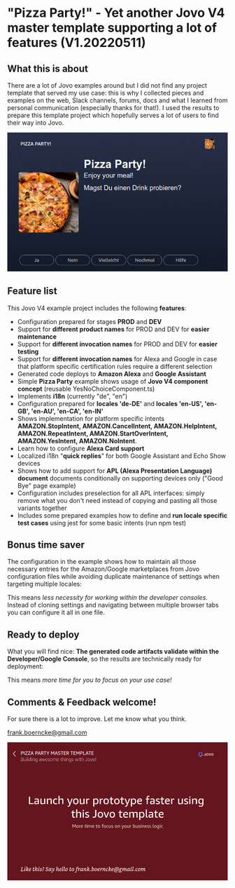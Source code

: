# "Pizza Party!" - Yet another Jovo V4 master template supporting a lot of features (V1.20220511)

## What this is about

There are a lot of Jovo examples around but I did not find any project template that served my use case: this is why I collected pieces and examples on the web, Slack channels, forums, docs and what I learned from personal communication (especially thanks for that!). I used the results to prepare this template project which hopefully serves a lot of users to find their way into Jovo.  

![Pizza Party Jovo Example Project Template](https://github.com/fboerncke/jovo-v4-multi-featured-master-template-pizza-party/blob/main/resources/images/pizza-party-01.png "Pizza Party Jovo Example Project Template")

## Feature list

This Jovo V4 example project includes the following **features**:

- Configuration prepared for stages **PROD** and **DEV**
- Support for **different product names** for PROD and DEV for **easier maintenance**
- Support for **different invocation names** for PROD and DEV for **easier testing**
- Support for **different invocation names** for Alexa and Google in case that platform specific certification rules require a different selection
- Generated code deploys to **Amazon Alexa** and **Google Assistant**
- Simple **Pizza Party** example shows usage of **Jovo V4 component concept** (reusable YesNoChoiceComponent.ts)
- Implements **i18n** (currently "de", "en")
- Configuration prepared for **locales 'de-DE'** and **locales 'en-US', 'en-GB', 'en-AU', 'en-CA', 'en-IN'**
- Shows implementation for platform specific intents **AMAZON.StopIntent, AMAZON.CancelIntent, AMAZON.HelpIntent, AMAZON.RepeatIntent, AMAZON.StartOverIntent, AMAZON.YesIntent, AMAZON.NoIntent**.
- Learn how to configure **Alexa Card support**
- Localized i18n "**quick replies**" for both Google Assistant and Echo Show devices
- Shows how to add support for **APL (Alexa Presentation Language) document** documents conditionally on supporting devices only ("Good Bye" page example)
- Configuration includes preselection for all APL interfaces: simply remove what you don't need instead of copying and pasting all those variants together
- Includes some prepared examples how to define and **run locale specific test cases** using jest for some basic intents (run npm test)

## Bonus time saver

The configuration in the example shows how to maintain all those necessary entries for the Amazon/Google marketplaces from Jovo configuration files while avoiding duplicate maintenance of settings when targeting multiple locales:

This means *less necessity for working within the developer consoles*. Instead of cloning settings and navigating between multiple browser tabs you can configure it all in one file.

## Ready to deploy
What you will find nice: **The generated code artifacts validate within the Developer/Google Console**, so the results are technically ready for deployment: 

This means *more time for you to focus on your use case!*

## Comments & Feedback welcome!

For sure there is a lot to improve.
Let me know what you think.

frank.boerncke@gmail.com

![Pizza Party Jovo Example Project Template - Good Bye Page](https://github.com/fboerncke/jovo-v4-multi-featured-master-template-pizza-party/blob/main/resources/images/pizza-party-02.png "Pizza Party Jovo Example Project Template - Good Bye Page")


